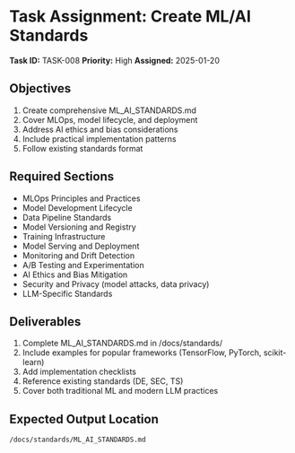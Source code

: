 # Task Assignment: Create ML/AI Standards

**Task ID:** TASK-008
**Priority:** High
**Assigned:** 2025-01-20

## Objectives
1. Create comprehensive ML_AI_STANDARDS.md
2. Cover MLOps, model lifecycle, and deployment
3. Address AI ethics and bias considerations
4. Include practical implementation patterns
5. Follow existing standards format

## Required Sections
- MLOps Principles and Practices
- Model Development Lifecycle
- Data Pipeline Standards
- Model Versioning and Registry
- Training Infrastructure
- Model Serving and Deployment
- Monitoring and Drift Detection
- A/B Testing and Experimentation
- AI Ethics and Bias Mitigation
- Security and Privacy (model attacks, data privacy)
- LLM-Specific Standards

## Deliverables
1. Complete ML_AI_STANDARDS.md in /docs/standards/
2. Include examples for popular frameworks (TensorFlow, PyTorch, scikit-learn)
3. Add implementation checklists
4. Reference existing standards (DE, SEC, TS)
5. Cover both traditional ML and modern LLM practices

## Expected Output Location
`/docs/standards/ML_AI_STANDARDS.md`